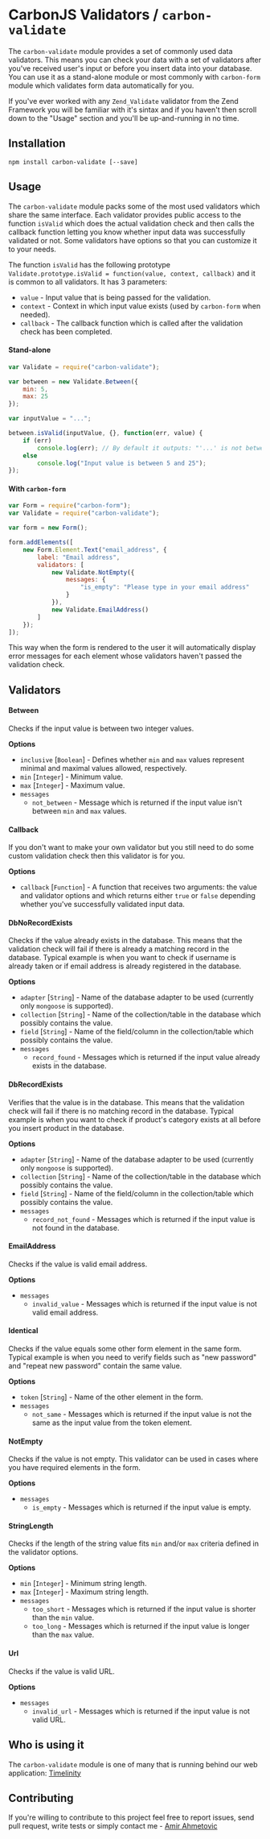 # CarbonJS Validators / `carbon-validate` <a id="intro"></a>
The `carbon-validate` module provides a set of commonly used data validators. This means you can check your data with  a set of validators after you've received user's input or before you insert data into your database. You can use it as a stand-alone module or most commonly with `carbon-form` module which validates form data automatically for you.

If you've ever worked with any `Zend_Validate` validator from the Zend Framework you will be familiar with it's sintax and if you haven't then scroll down to the "Usage" section and you'll be up-and-running in no time.


## Installation <a id="installation"></a>
```
npm install carbon-validate [--save]
```

## Usage <a id="usage"></a>
The `carbon-validate` module packs some of the most used validators which share the same interface. Each validator provides public access to the function `isValid` which does the actual validation check and then calls the callback function letting you know whether input data was successfully validated or not. Some validators have options so that you can customize it to your needs.

The function `isValid` has the following prototype `Validate.prototype.isValid = function(value, context, callback)` and it is common to all validators. It has 3 parameters:
* `value` - Input value that is being passed for the validation.
* `context` - Context in which input value exists (used by `carbon-form` when needed).
* `callback` - The callback function which is called after the validation check has been completed.

#### Stand-alone <a id="stand-alone"></a>
```js
var Validate = require("carbon-validate");

var between = new Validate.Between({
    min: 5,
    max: 25
});

var inputValue = "...";

between.isValid(inputValue, {}, function(err, value) {
    if (err)
        console.log(err); // By default it outputs: "'...' is not between '5' and '25'"
    else
        console.log("Input value is between 5 and 25");
});

```

#### With `carbon-form` <a id="with-carbon-form"></a>
```js
var Form = require("carbon-form");
var Validate = require("carbon-validate");

var form = new Form();

form.addElements([
    new Form.Element.Text("email_address", {
        label: "Email address",
        validators: [
            new Validate.NotEmpty({
                messages: {
                    "is_empty": "Please type in your email address"
                }
            }),
            new Validate.EmailAddress()
        ]
    });
]);
```

This way when the form is rendered to the user it will automatically display error messages for each element whose validators haven't passed the validation check.

## Validators <a id="validators"></a>
#### Between <a id="between-validator"></a>
Checks if the input value is between two integer values.

**Options**
* `inclusive` [`Boolean`] - Defines whether `min` and `max` values represent minimal and maximal values allowed, respectively.
* `min` [`Integer`] - Minimum value.
* `max` [`Integer`] - Maximum value.
* `messages`
  * `not_between` - Message which is returned if the input value isn't between `min` and `max` values.

#### Callback <a id="callback-validator"></a>
If you don't want to make your own validator but you still need to do some custom validation check then this validator is for you.

**Options**
* `callback` [`Function`] - A function that receives two arguments: the value and validator options and which returns either `true` or `false` depending whether you've successfully validated input data.

#### DbNoRecordExists <a id="dbnorecordexists-validator"></a>
Checks if the value already exists in the database. This means that the validation check will fail if there is already a matching record in the database. Typical example is when you want to check if username is already taken or if email address is already registered in the database.

**Options**
* `adapter` [`String`] - Name of the database adapter to be used (currently only `mongoose` is supported).
* `collection` [`String`] - Name of the collection/table in the database which possibly contains the value.
* `field` [`String`] - Name of the field/column in the collection/table which possibly contains the value.
* `messages`
  * `record_found` - Messages which is returned if the input value already exists in the database.

#### DbRecordExists <a id="dbrecordexists-validator"></a>
Verifies that the value is in the database. This means that the validation check will fail if there is no matching record in the database. Typical example is when you want to check if product's category exists at all before you insert product in the database.

**Options**
* `adapter` [`String`] - Name of the database adapter to be used (currently only `mongoose` is supported).
* `collection` [`String`] - Name of the collection/table in the database which possibly contains the value.
* `field` [`String`] - Name of the field/column in the collection/table which possibly contains the value.
* `messages`
  * `record_not_found` - Messages which is returned if the input value is not found in the database.

#### EmailAddress <a id="emailaddress-validator"></a>
Checks if the value is valid email address.

**Options**
* `messages`
  * `invalid_value` - Messages which is returned if the input value is not valid email address.

#### Identical <a id="identical-validator"></a>
Checks if the value equals some other form element in the same form. Typical example is when you need to verify fields such as "new password" and "repeat new password" contain the same value.

**Options**
* `token` [`String`] - Name of the other element in the form.
* `messages`
  * `not_same` - Messages which is returned if the input value is not the same as the input value from the token element.

#### NotEmpty <a id="notempty-validator"></a>
Checks if the value is not empty. This validator can be used in cases where you have required elements in the form.

**Options**
* `messages`
  * `is_empty` - Messages which is returned if the input value is empty.

#### StringLength <a id="stringlength-validator"></a>
Checks if the length of the string value fits `min` and/or `max` criteria defined in the validator options.

**Options**
* `min` [`Integer`] - Minimum string length.
* `max` [`Integer`] - Maximum string length.
* `messages`
  * `too_short` - Messages which is returned if the input value is shorter than the `min` value.
  * `too_long` - Messages which is returned if the input value is longer than the `max` value.

#### Url <a id="url-validator"></a>
Checks if the value is valid URL.

**Options**
* `messages`
  * `invalid_url` - Messages which is returned if the input value is not valid URL.

## Who is using it <a id="who-is-using-it"></a>
The `carbon-validate` module is one of many that is running behind our web application: [Timelinity](https://www.timelinity.com)

## Contributing <a id="contributing"></a>
If you're willing to contribute to this project feel free to report issues, send pull request, write tests or simply contact me - [Amir Ahmetovic](https://github.com/choxnox)
